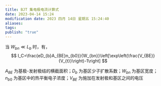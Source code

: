 ```yaml
---
title: BJT 集电极电流计算式
date: 2023-04-14 15:24
modification date: 2023 四月 14日 星期五 15:24:40
aliases: 
tags: 
publish: "true"
---
```

当 $W_{bn}\ll L_{b}$ 时，有，
$$
I_C=\frac{eD_{b}A_{BE}n_{b0}}{W_{bn}}\left[\exp\left(\frac{V_{BE}}{V_{t}}\right)-1\right]
$$

$A_{BE}$ 为基极-发射极结的横截面积；$D_{b}$ 为基区少子扩散系数；$W_{bn}$ 为基区宽度；$n_{b0}$ 为基区中的热平衡电子浓度；$V_{BE}$ 为施加在发射极和基区之间的电压
